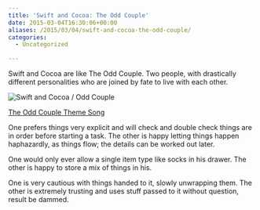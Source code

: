 ```yaml
---
title: 'Swift and Cocoa: The Odd Couple'
date: 2015-03-04T16:30:06+00:00
aliases: /2015/03/04/swift-and-cocoa-the-odd-couple/
categories:
  - Uncategorized

---
```

Swift and Cocoa are like The Odd Couple. Two people, with drastically different personalities who are joined by fate to live with each other.

![Swift and Cocoa / Odd Couple][1]

[The Odd Couple Theme Song][2]

One prefers things very explicit and will check and double check things are in order before starting a task. The other is happy letting things happen haphazardly, as things flow; the details can be worked out later.

One would only ever allow a single item type like socks in his drawer. The other is happy to store a mix of things in his.

One is very cautious with things handed to it, slowly unwrapping them. The other is extremely trusting and uses stuff passed to it without question, result be dammed.

 [1]: http://mikezornek.com/media/images/swift-cocoa-odd-couple.jpg "Swift and Cocoa / Odd Couple"
 [2]: https://www.youtube.com/watch?v=kDrfHj3j398